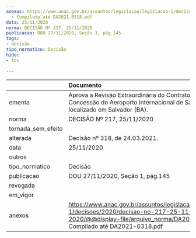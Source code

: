 ```yaml
---
anexos: https://www.anac.gov.br/assuntos/legislacao/legislacao-1/decisoes/2020/decisao-no-217-25-11-2020/@@display-file/arquivo_norma/DA2020-0217
  - Compilado até DA2021-0318.pdf
data: 25/11/2020
norma: DECISÃO Nº 217, 25/11/2020
publicacao: DOU 27/11/2020, Seção 1, pág.145
tags:
- decisão
tipo_normatico: Decisão
hide: 
- toc 
 
---
```


|                    | Documento                                                                                                                                                                 |
|:-------------------|:--------------------------------------------------------------------------------------------------------------------------------------------------------------------------|
| ementa             | Aprova a Revisão Extraordinária do Contrato de Concessão do Aeroporto Internacional de Salvador, localizado em Salvador (BA).                                             |
| norma              | DECISÃO Nº 217, 25/11/2020                                                                                                                                                |
| tornada_sem_efeito |                                                                                                                                                                           |
| alterada           | Decisão nº 318, de 24.03.2021.                                                                                                                                            |
| data               | 25/11/2020                                                                                                                                                                |
| outros             |                                                                                                                                                                           |
| tipo_normatico     | Decisão                                                                                                                                                                   |
| publicacao         | DOU 27/11/2020, Seção 1, pág.145                                                                                                                                          |
| revogada           |                                                                                                                                                                           |
| em_vigor           |                                                                                                                                                                           |
| anexos             | https://www.anac.gov.br/assuntos/legislacao/legislacao-1/decisoes/2020/decisao-no-217-25-11-2020/@@display-file/arquivo_norma/DA2020-0217 - Compilado até DA2021-0318.pdf |